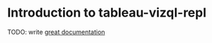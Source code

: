 # Introduction to tableau-vizql-repl

TODO: write [great documentation](http://jacobian.org/writing/what-to-write/)
